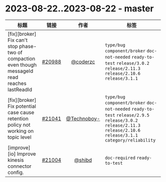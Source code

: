 # 2023-08-22..2023-08-22 - master
| 标题 | 链接 | 作者 | 标签 |
| - | :--: | :--: | - |
| [fix][broker] Fix can't stop phase-two of compaction even though messageId read reaches lastReadId | [#20988](https://github.com/apache/pulsar/pull/20988) | [@coderzc](https://github.com/coderzc) | `type/bug` `component/broker` `doc-not-needed` `ready-to-test` `release/3.0.2` `release/2.11.3` `release/2.10.6` `release/3.1.1`  | 
| [fix][broker] Fix potential case cause retention policy not working on topic level | [#21041](https://github.com/apache/pulsar/pull/21041) | [@Technoboy-](https://github.com/Technoboy-) | `type/bug` `component/broker` `doc-not-needed` `ready-to-test` `release/2.9.5` `release/3.0.2` `release/2.11.3` `release/2.10.6` `release/3.1.1` `category/reliability`  | 
| [improve][io] Improve kinesis connector config. | [#21004](https://github.com/apache/pulsar/pull/21004) | [@shibd](https://github.com/shibd) | `doc-required` `ready-to-test`  | 
